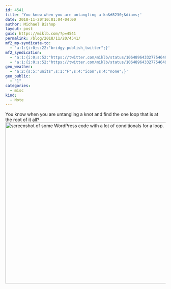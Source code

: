 ```yaml
---
id: 4541
title: 'You know when you are untangling a kn&#8230;&diams;'
date: 2018-11-20T10:01:04-04:00
author: Michael Bishop
layout: post
guid: https://miklb.com/?p=4541
permalink: /blog/2018/11/20/4541/
mf2_mp-syndicate-to:
  - 'a:1:{i:0;s:22:"bridgy-publish_twitter";}'
mf2_syndication:
  - 'a:1:{i:0;s:52:"https://twitter.com/miklb/status/1064896433277546497";}'
  - 'a:1:{i:0;s:52:"https://twitter.com/miklb/status/1064896433277546497";}'
geo_weather:
  - 'a:2:{s:5:"units";s:1:"F";s:4:"icon";s:4:"none";}'
geo_public:
  - "1"
categories:
  - misc
kind:
  - Note
---
```

You know when you are untangling a knot and find the one loop that is at the root of it all?
<img src="https://cdn.miklb.com/da-ringbuilder.php__doamore-theme_2018-11-20_09-57-44.png" width="664" height="507" alt="screenshot of some WordPress code with a lot of conditionals for a loop." class="u-photo alignnone size-large" />